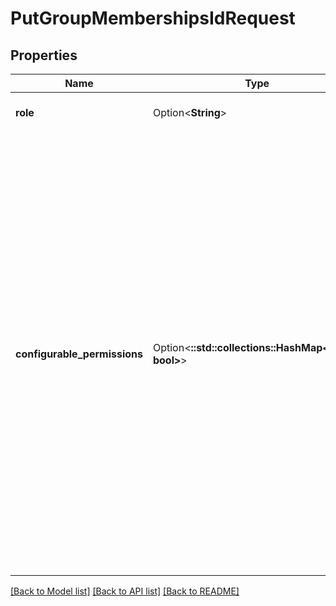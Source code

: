 # PutGroupMembershipsIdRequest

## Properties

Name | Type | Description | Notes
------------ | ------------- | ------------- | -------------
**role** | Option<**String**> | The role of the user in the group. | [optional]
**configurable_permissions** | Option<**::std::collections::HashMap<String, bool>**> | Custom configuration for the permissions an admin if a group will receive. This option has no effect on members with a role of `member`.  Setting these permissions overwrites the default access levels of an admin.  Specifying a value of \"null\" for this object will disable all configurable permissions. Specifying permissions will set them accordingly, omitted permissions will be enabled by default. | [optional]

[[Back to Model list]](../README.md#documentation-for-models) [[Back to API list]](../README.md#documentation-for-api-endpoints) [[Back to README]](../README.md)



